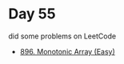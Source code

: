 # Day 55

did some problems on LeetCode

- [896. Monotonic Array (Easy)](https://leetcode.com/problems/monotonic-array/description/?envType=daily-question&envId=2024-02-24)
